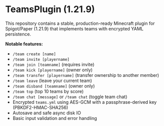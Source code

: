 # TeamsPlugin (1.21.9) 


This repository contains a stable, production-ready Minecraft plugin for Spigot/Paper (1.21.9) that implements teams with encrypted YAML persistence.


**Notable features:**
- `/team create [name]`
- `/team invite [playername]`
- `/team join [teamname]` (requires invite)
- `/team kick [playername]` (owner only)
- `/team transfer [playername]` (transfer ownership to another member)
- `/team leave` (leave your current team)
- `/team disband [teamname]` (owner only)
- `/team top` (top 10 teams by score)
- `/team chat [message]` or `/team chat` (toggle team chat)
- Encrypted `teams.yml` using AES-GCM with a passphrase-derived key (PBKDF2-HMAC-SHA256)
- Autosave and safe async disk IO
- Basic input validation and error handling